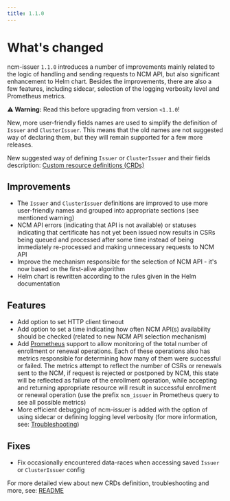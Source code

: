 ```yaml
---
title: 1.1.0
---
```


# What's changed

ncm-issuer `1.1.0` introduces a number of improvements mainly related to the logic of
handling and sending requests to NCM API, but also significant enhancement to Helm chart.
Besides the improvements, there are also a few features, including sidecar, selection of
the logging verbosity level and Prometheus metrics.

**:warning: Warning:** Read this before upgrading from version `<1.1.0`!

New, more user-friendly fields names are used to simplify the definition of `Issuer` and
`ClusterIssuer`. This means that the old names are not suggested way of declaring them, but
they will remain supported for a few more releases.

New suggested way of defining `Issuer` or `ClusterIssuer` and their fields description: 
[Custom resource definitions (CRDs)](https://github.com/nokia/ncm-issuer/tree/1.1.0#custom-resource-definitions-crds)


## Improvements

* The `Issuer` and `ClusterIssuer` definitions are improved to use more user-friendly names
  and grouped into appropriate sections (see mentioned warning)
* NCM API errors (indicating that API is not available) or statuses indicating that certificate 
  has not yet been  issued now results in CSRs being queued and processed after some time instead 
  of being immediately re-processed and making unnecessary requests to NCM API
* Improve the mechanism responsible for the selection of NCM API - it's now based on 
  the first-alive algorithm
* Helm chart is rewritten according to the rules given in the Helm documentation

## Features

* Add option to set HTTP client timeout
* Add option to set a time indicating how often NCM API(s) availability should be
  checked (related to new NCM API selection mechanism)
* Add [Prometheus](https://prometheus.io/docs/introduction/overview/) support to allow
  monitoring of the total number of enrollment or renewal operations. Each of these operations
  also has metrics responsible for determining how many of them were successful or failed. The
  metrics attempt to reflect the number of CSRs or renewals sent to the NCM, if request is
  rejected or postponed by NCM, this state will be reflected as failure of the enrollment operation,
  while accepting and returning appropriate resource will result in successful enrollment or
  renewal operation (use the prefix `ncm_issuer` in Prometheus query to see all possible metrics)
* More efficient debugging of ncm-issuer is added with the option of using sidecar or
  defining logging level verbosity (for more information, see:
  [Troubleshooting](https://github.com/nokia/ncm-issuer/tree/1.1.0#troubleshooting))

## Fixes

* Fix occasionally encountered data-races when accessing saved `Issuer` or `ClusterIssuer` config

For more detailed view about new CRDs definition, troubleshooting and more, see: [README](https://github.com/nokia/ncm-issuer/tree/1.1.0#readme)

